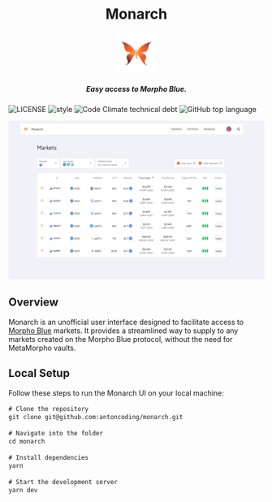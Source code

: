 <div align="center">
  <h1 > Monarch </h1>
  <img height=80 src="./imgs/logo.png"/>
  <h5 align="center"> Easy access to Morpho Blue.</h5>
</div>


![LICENSE](https://img.shields.io/github/license/antoncoding/monarch?style=flat-square)
![style](https://img.shields.io/badge/code_style-prettier-ff69b4.svg?style=flat-square)
![Code Climate technical debt](https://img.shields.io/codeclimate/issues/antoncoding/monarch?style=flat-square)
![GitHub top language](https://img.shields.io/github/languages/top/antoncoding/monarch?style=flat-square)



![Monarch UI Screenshot](./imgs/Screenshot-1.png)

## Overview

Monarch is an unofficial user interface designed to facilitate access to [Morpho Blue](https://github.com/morpho-org/morpho-blue) markets. It provides a streamlined way to supply to any markets created on the Morpho Blue protocol, without the need for MetaMorpho vaults.

## Local Setup

Follow these steps to run the Monarch UI on your local machine:

```shell
# Clone the repository
git clone git@github.com:antoncoding/monarch.git

# Navigate into the folder
cd monarch

# Install dependencies
yarn

# Start the development server
yarn dev
```
